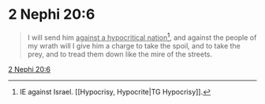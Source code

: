 # 2 Nephi 20:6

> I will send him <u>against a hypocritical nation</u>[^a], and against the people of my wrath will I give him a charge to take the spoil, and to take the prey, and to tread them down like the mire of the streets.

[2 Nephi 20:6](https://www.churchofjesuschrist.org/study/scriptures/bofm/2-ne/20?lang=eng&id=p6#p6)


[^a]: IE against Israel. [[Hypocrisy, Hypocrite|TG Hypocrisy]].  
